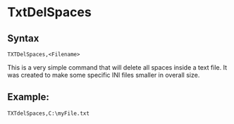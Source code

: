 # TxtDelSpaces #

## Syntax ##
```
TXTDelSpaces,<Filename> 
```
This is a very simple command that will delete all spaces inside a text file. It was created to make some specific INI files smaller in overall size.

## Example: ##
```
TXTdelSpaces,C:\myFile.txt
```